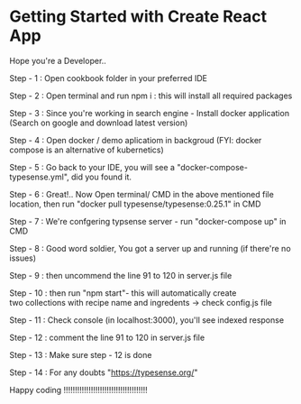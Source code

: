 # Getting Started with Create React App

Hope you're a Developer..


Step - 1 : Open cookbook folder in your preferred IDE

Step - 2 : Open terminal and run npm i : this will install all required packages

Step - 3 : Since you're working in search engine - Install docker application (Search on google and download latest version)

Step - 4 : Open docker / demo aplicatiom in backgroud (FYI: docker compose is an alternative of kubernetics)

Step - 5 : Go back to your IDE, you will see a "docker-compose-typesense.yml", did you found it.

Step - 6 : Great!.. Now Open terminal/ CMD in the above mentioned file location, then run "docker 
    	    pull typesense/typesense:0.25.1" in CMD

Step - 7 : We're confgering typsense server - run "docker-compose up" in CMD

Step - 8 : Good word soldier, You got a server up and running (if there're no issues)

Step - 9 : then uncommend the line 91 to 120 in server.js file 

Step - 10 : then run "npm start"- this will automatically create   
            two collections with recipe name and ingredents -> check config.js file

Step - 11 : Check console (in localhost:3000), you'll see indexed response

Step - 12 : comment the line 91 to 120 in server.js file 

Step - 13 : Make sure step - 12 is done

Step - 14 : For any doubts "https://typesense.org/"


Happy coding !!!!!!!!!!!!!!!!!!!!!!!!!!!!!!!!!!!!!





